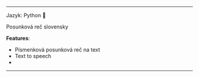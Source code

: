 ***********
Jazyk: Python 🐍

Posunková reč slovensky


**Features**:
- Písmenková posunková reč na text
- Text to speech
- 


---

